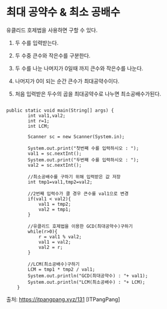 # 최대 공약수 & 최소 공배수

유클리드 호제법을 사용하면 구할 수 있다.

1. 두 수를 입력받는다.

2. 두 수중 큰수와 작은수를 구분한다.

3. 두 수를 나눈 나머지가 0일때 까지 큰수와 작은수를 나눈다.

4. 나머지가 0이 되는 순간 큰수가 최대공약수이다.

5. 처음 입력받은 두수의 곱을 최대공약수로 나누면 최소공배수가된다.

<pre><code>
public static void main(String[] args) {
        int val1,val2;
        int r=1;
        int LCM;
        
        Scanner sc = new Scanner(System.in);
        
        System.out.print("첫번째 수를 입력하시오 : ");
        val1 = sc.nextInt();
        System.out.print("두번째 수를 입력하시오 : ");
        val2 = sc.nextInt();
        
        //최소공배수를 구하기 위해 입력받은 값 저장
        int tmp1=val1,tmp2=val2;

        //2번째 입력수가 클 경우 큰수를 val1으로 변경
        if(val1 < val2){ 
            val1 = tmp2;
            val2 = tmp1;
        }
 
        //유클리드 호제법을 이용한 GCD(최대공약수)구하기
        while(r>0){
            r = val1 % val2;
            val1 = val2;
            val2 = r;
        }

        //LCM(최소공배수)구하기
        LCM = tmp1 * tmp2 / val1;
        System.out.println("GCD(최대공약수) : "+ val1);
        System.out.println("LCM(최소공배수) : "+ LCM);
    } 
</code></pre>



출처: https://itpangpang.xyz/131 [ITPangPang]